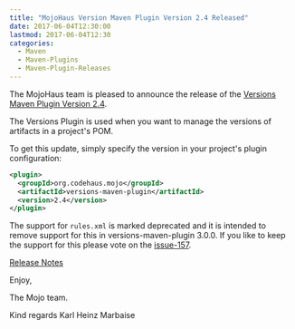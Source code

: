 ```yaml
---
title: "MojoHaus Version Maven Plugin Version 2.4 Released"
date: 2017-06-04T12:30:00
lastmod: 2017-06-04T12:30
categories:
  - Maven
  - Maven-Plugins
  - Maven-Plugin-Releases
---
```

The MojoHaus team is pleased to announce the release of the 
[Versions Maven Plugin Version 2.4](https://www.mojohaus.org/versions-maven-plugin/).

The Versions Plugin is used when you want to manage the versions of artifacts
in a project's POM.

To get this update, simply specify the version in your project's plugin
configuration:

```xml
<plugin>
  <groupId>org.codehaus.mojo</groupId>
  <artifactId>versions-maven-plugin</artifactId>
  <version>2.4</version>
</plugin>
```

The support for `rules.xml` is marked deprecated and it is intended to
remove support for this in versions-maven-plugin 3.0.0.
If you like to keep the support for this please vote on the [issue-157](https://github.com/mojohaus/versions-maven-plugin/issues/157).


<!-- more -->

[Release Notes](https://www.mojohaus.org/versions-maven-plugin/github-report.html)

Enjoy,

The Mojo team.

Kind regards
Karl Heinz Marbaise

